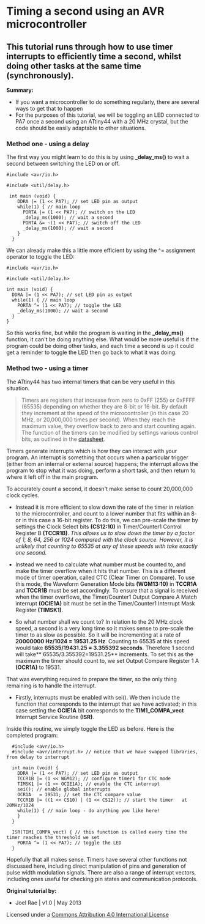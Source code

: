 # Timing a second using an AVR microcontroller

## This tutorial runs through how to use timer interrupts to efficiently time a second, whilst doing other tasks at the same time (synchronously).

**Summary:**

* If you want a microcontroller to do something regularly, there are several ways to get that to happen
* For the purposes of this tutorial, we will be toggling an LED connected to PA7 once a second using an ATtiny44 with a 20 MHz crystal, but the code should be easily adaptable to other situations.

###  Method one - using a delay
The first way you might learn to do this is by using **_delay_ms()** to wait a second between switching the LED on or off.


    #include <avr/io.h>

    #include <util/delay.h>

     int main (void) {
        DDRA |= (1 << PA7); // set LED pin as output
        while(1) { // main loop
          PORTA |= (1 << PA7); // switch on the LED
          _delay_ms(1000); // wait a second
          PORTA &= ~(1 << PA7); // switch off the LED
          _delay_ms(1000); // wait a second
        }
      }


We can already make this a little more efficient by using the ^= assignment operator to toggle the LED:



    #include <avr/io.h>

    #include <util/delay.h>

    int main (void) {
      DDRA |= (1 << PA7); // set LED pin as output
      while(1) { // main loop
        PORTA ^= (1 << PA7); // toggle the LED
        _delay_ms(1000); // wait a second
      }
    }

So this works fine, but while the program is waiting in the **_delay_ms()** function, it can't be doing anything else. What would be more useful is if the program could be doing other tasks, and each time a second is up it could get a reminder to toggle the LED then go back to what it was doing.

### Method two - using a timer

The ATtiny44 has two internal timers that can be very useful in this situation.

>Timers are registers that increase from zero to 0xFF (255) or 0xFFFF (65535) depending on whether they are 8-bit or 16-bit. By default they increment at the speed of the microcontroller (in this case 20 MHz, or 20,000,000 times per second). When they reach the maximum value, they overflow back to zero and start counting again. The function of the timers can be modified by settings various control bits, as outlined in the [datasheet](http://www.atmel.com/devices/ATTINY44.aspx).

 Timers generate interrupts which is how they can interact with your program. An interrupt is something that occurs when a particular trigger (either from an internal or external source) happens; the interrupt allows the program to stop what it was doing, perform a short task, and then return to where it left off in the main program.

To accurately count a second, it doesn't make sense to count 20,000,000 clock cycles.
* Instead it is more efficient to slow down the rate of the timer in relation to the microcontroller, and count to a lower number that fits within an 8- or in this case a 16-bit register. To do this, we can pre-scale the timer by settings the Clock Select bits **(CS12:10)** in Timer/Counter1 Control Register B **(TCCR1B)**. *This allows us to slow down the timer by a factor of 1, 8, 64, 256 or 1024 compared with the clock source. However, it is unlikely that counting to 65535 at any of these speeds with take exactly one second.*

* Instead we need to calculate what number must be counted to, and make the timer overflow when it hits that number. This is a different mode of timer operation, called CTC (Clear Timer on Compare). To use this mode, the Waveform Generation Mode bits **(WGM13:10)** in **TCCR1A** and **TCCR1B** must be set accordingly. To ensure that a signal is received when the timer overflows, the Timer/Counter1 Output Compare A Match interrupt **(OCIE1A)** bit must be set in the Timer/Counter1 Interrupt Mask Register **(TIMSK1)**.

* So what number shall we count to? In relation to the 20 MHz clock speed, a second is a very long time so it makes sense to pre-scale the timer to as slow as possible. So it will be incrementing at a rate of **20000000 Hz/1024 = 19531.25 Hz**. Counting to 65535 at this speed would take **65535/19431.25 = 3.355392 seconds**. Therefore 1 second will take** 65535/3.355392=19531.25** increments. To set this as the maximum the timer should count to, we set Output Compare Register 1 A **(OCR1A)** to 19531.

That was everything required to prepare the timer, so the only thing remaining is to handle the interrupt.
* Firstly, interrupts must be enabled with sei(). We then include the function that corresponds to the interrupt that we have activated; in this case setting the **OCIE1A** bit corresponds to the **TIM1_COMPA_vect** Interrupt Service Routine **(ISR)**.

Inside this routine, we simply toggle the LED as before. Here is the completed program:



      #include <avr/io.h>
      #include <avr/interrupt.h> // notice that we have swapped libraries, from delay to interrupt

      int main (void) {
        DDRA |= (1 << PA7); // set LED pin as output
        TCCR1B |= (1 << WGM12); // configure timer1 for CTC mode
        TIMSK1 |= (1 << OCIE1A); // enable the CTC interrupt
        sei(); // enable global interrupts
        OCR1A   = 19531; // set the CTC compare value
        TCCR1B |= ((1 << CS10) | (1 << CS12)); // start the timer   at 20MHz/1024
        while(1) { // main loop - do anything you like here!
        }
      }

      ISR(TIM1_COMPA_vect) { // this function is called every time the timer reaches the threshold we set
        PORTA ^= (1 << PA7); // toggle the LED
      }






Hopefully that all makes sense. Timers have several other functions not discussed here, including direct manipulation of pins and generation of pulse width modulation signals. There are also a range of interrupt vectors, including ones useful for checking pin states and communication protocols.

**Original tutorial by:**

* Joel Rae | v1.0 | May 2013


Licensed under a [Commons Attribution 4.0 International License](http://creativecommons.org/licenses/by/4.0/)
